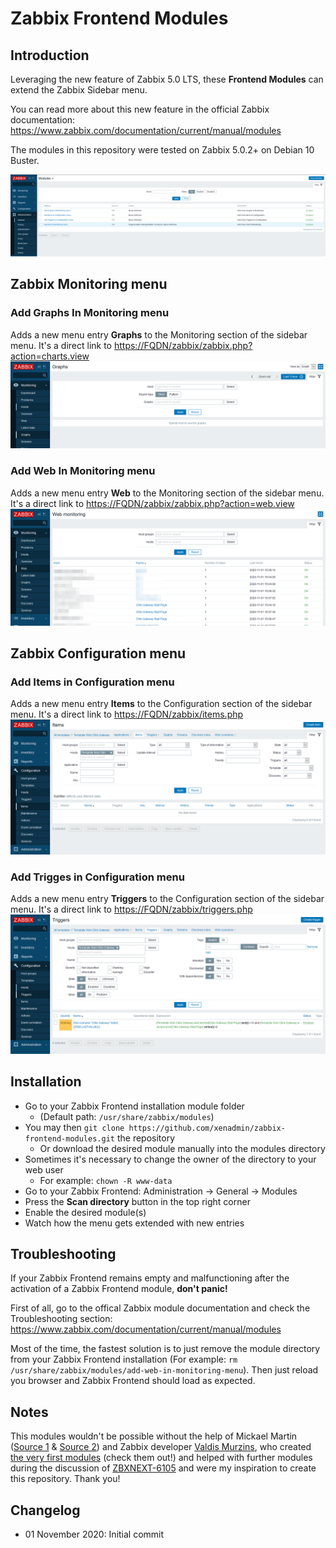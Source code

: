 # Zabbix Frontend Modules

## Introduction

Leveraging the new feature of Zabbix 5.0 LTS, these **Frontend Modules** can extend the Zabbix Sidebar menu.

You can read more about this new feature in the official Zabbix documentation: <https://www.zabbix.com/documentation/current/manual/modules>

The modules in this repository were tested on Zabbix 5.0.2+ on Debian 10 Buster.

![Frontend modules](screenshots/frontend_modules01.png)

## Zabbix Monitoring menu

### Add Graphs In Monitoring menu

Adds a new menu entry **Graphs** to the Monitoring section of the sidebar menu.
It's a direct link to <https://FQDN/zabbix/zabbix.php?action=charts.view>
![Graphs](screenshots/graphs01.png)

### Add Web In Monitoring menu

Adds a new menu entry **Web** to the Monitoring section of the sidebar menu.
It's a direct link to <https://FQDN/zabbix/zabbix.php?action=web.view>
![Graphs](screenshots/web01.png)

## Zabbix Configuration menu

### Add Items in Configuration menu

Adds a new menu entry **Items** to the Configuration section of the sidebar menu.
It's a direct link to <https://FQDN/zabbix/items.php>
![Graphs](screenshots/items01.png)

### Add Trigges in Configuration menu

Adds a new menu entry **Triggers** to the Configuration section of the sidebar menu.
It's a direct link to <https://FQDN/zabbix/triggers.php>
![Graphs](screenshots/triggers01.png)

## Installation

- Go to your Zabbix Frontend installation module folder
  - (Default path: `/usr/share/zabbix/modules`)
- You may then `git clone https://github.com/xenadmin/zabbix-frontend-modules.git` the repository
  - Or download the desired module manually into the modules directory
- Sometimes it's necessary to change the owner of the directory to your web user
  - For example: `chown -R www-data`
- Go to your Zabbix Frontend: Administration -> General -> Modules
- Press the **Scan directory** button in the top right corner
- Enable the desired module(s)
- Watch how the menu gets extended with new entries

## Troubleshooting

If your Zabbix Frontend remains empty and malfunctioning after the activation of a Zabbix Frontend module, **don't panic!**

First of all, go to the offical Zabbix module documentation and check the Troubleshooting section:
<https://www.zabbix.com/documentation/current/manual/modules>

Most of the time, the fastest solution is to just remove the module directory from your Zabbix Frontend installation (For example: `rm /usr/share/zabbix/modules/add-web-in-monitoring-menu`). Then just reload you browser and Zabbix Frontend should load as expected.

## Notes

This modules wouldn't be possible without the help of Mickael Martin ([Source 1](https://framagit.org/Mickael-Martin) & [Source 2](https://support.zabbix.com/secure/ViewProfile.jspa?name=mma)) and Zabbix developer [Valdis Murzins](https://support.zabbix.com/secure/ViewProfile.jspa?name=vmurzins), who created [the very first modules](https://framagit.org/zabbix-modules) (check them out!) and helped with further modules during the discussion of [ZBXNEXT-6105](https://support.zabbix.com/browse/ZBXNEXT-6105) and were my inspiration to create this repository. Thank you!

## Changelog

- 01 November 2020: Initial commit
